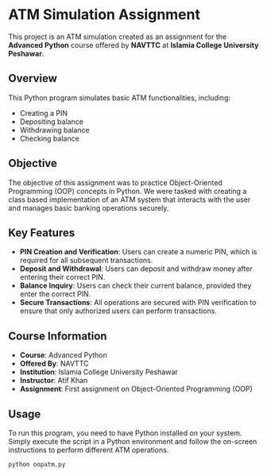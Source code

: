 # ATM Simulation Assignment

This project is an ATM simulation created as an assignment for the **Advanced Python** course offered by **NAVTTC** at **Islamia College University Peshawar**.

## Overview

This Python program simulates basic ATM functionalities, including:
- Creating a PIN
- Depositing balance
- Withdrawing balance
- Checking balance

## Objective

The objective of this assignment was to practice Object-Oriented Programming (OOP) concepts in Python. We were tasked with creating a class based implementation of an ATM system that interacts with the user and manages basic banking operations securely.

## Key Features

- **PIN Creation and Verification**: Users can create a numeric PIN, which is required for all subsequent transactions.
- **Deposit and Withdrawal**: Users can deposit and withdraw money after entering their correct PIN.
- **Balance Inquiry**: Users can check their current balance, provided they enter the correct PIN.
- **Secure Transactions**: All operations are secured with PIN verification to ensure that only authorized users can perform transactions.

## Course Information

- **Course**: Advanced Python
- **Offered By**: NAVTTC
- **Institution**: Islamia College University Peshawar
- **Instructor**: Atif Khan
- **Assignment**: First assignment on Object-Oriented Programming (OOP)

## Usage

To run this program, you need to have Python installed on your system. Simply execute the script in a Python environment and follow the on-screen instructions to perform different ATM operations.

```bash
python oopatm.py
